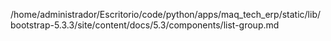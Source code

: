 /home/administrador/Escritorio/code/python/apps/maq_tech_erp/static/lib/bootstrap-5.3.3/site/content/docs/5.3/components/list-group.md